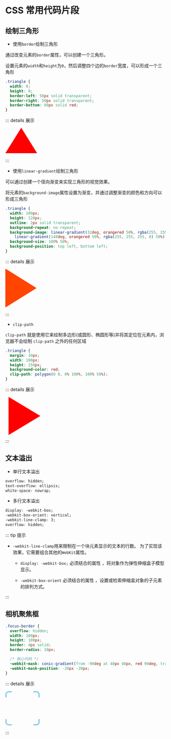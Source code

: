 <style>
.triangle {  
  width: 0;  
  height: 0;  
  border-left: 50px solid transparent;  
  border-right: 50px solid transparent;  
  border-bottom: 80px solid red;  
}
.triangle-linear {
  width: 100px;
  height: 120px;
  outline: 2px solid transparent;
  background-repeat: no-repeat;
  background-image: linear-gradient(32deg, orangered 50%, rgba(255, 255, 255, 0) 50%), linear-gradient(148deg, orangered 50%, rgba(255, 255, 255, 0) 50%);
  background-size: 100% 50%;
  background-position: top left, bottom left;
}
.triangle-cli-path{
  margin: 10px;
  width: 100px;
  height: 120px;
  background-color: red;
  clip-path: polygon(0 0, 0% 100%, 100% 50%);
}
.focus-border {
  overflow: hidden;
  width: 100px;
  height: 100px;
  border: 4px solid;
  border-radius: 10px;
  border-color: skyblue;
  -webkit-mask: conic-gradient(from -90deg at 40px 40px, red 90deg, transparent 0deg);
  -webkit-mask-position: -20px -20px;
}
</style>

# CSS 常用代码片段

## 绘制三角形

- 使用`border`绘制三角形

通过改变元素的`border`属性，可以创建一个三角形。

设置元素的`width`和`height`为`0`，然后调整四个边的`border`宽度，可以形成一个三角形

```css
.triangle {
  width: 0;
  height: 0;
  border-left: 50px solid transparent;
  border-right: 50px solid transparent;
  border-bottom: 80px solid red;
}
```

::: details 展示

<div class="triangle"></div>

:::

- 使用`linear-gradient`绘制三角形

可以通过创建一个径向渐变来实现三角形的视觉效果。

将元素的`background-image`属性设置为渐变，并通过调整渐变的颜色和方向可以形成三角形

```css
.triangle {
  width: 100px;
  height: 120px;
  outline: 2px solid transparent;
  background-repeat: no-repeat;
  background-image: linear-gradient(32deg, orangered 50%, rgba(255, 255, 255, 0) 50%),
    linear-gradient(148deg, orangered 50%, rgba(255, 255, 255, 0) 50%);
  background-size: 100% 50%;
  background-position: top left, bottom left;
}
```

::: details 展示

<div class="triangle-linear"></div>

:::

- `clip-path`

`clip-path` 就是使用它来绘制多边形(或圆形、椭圆形等)并将其定位在元素内，浏览器不会绘制 `clip-path` 之外的任何区域

```css
.triangle {
  margin: 10px;
  width: 100px;
  height: 150px;
  background-color: red;
  clip-path: polygon(0 0, 0% 100%, 100% 50%);
}
```

::: details 展示

<div class="triangle-cli-path"></div>
:::

## 文本溢出

- 单行文本溢出

```css
overflow: hidden;
text-overflow: ellipsis;
white-space: nowrap;
```

- 多行文本溢出

```css
display: -webkit-box;
-webkit-box-orient: vertical;
-webkit-line-clamp: 3;
overflow: hidden;
```

::: tip 提示

- `-webkit-line-clamp`用来限制在一个块元素显示的文本的行数。 为了实现该效果，它需要组合其他的`WebKit`属性。

  - `display: -webkit-box;` 必须结合的属性 ，将对象作为弹性伸缩盒子模型显示。

  - `-webkit-box-orient` 必须结合的属性 ，设置或检索伸缩盒对象的子元素的排列方式。

:::

## 相机聚焦框

```css
.focus-border {
  overflow: hidden;
  width: 100px;
  height: 100px;
  border: 4px solid;
  border-radius: 10px;

  /* 核心代码 */
  -webkit-mask: conic-gradient(from -90deg at 40px 40px, red 90deg, transparent 0deg);
  -webkit-mask-position: -20px -20px;
}
```

::: details 展示

<div class="focus-border"></div>

:::
